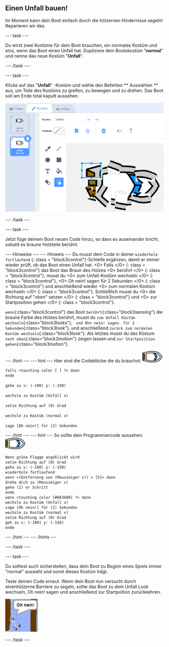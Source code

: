 ## Einen Unfall bauen!

Im Moment kann dein Boot einfach durch die hölzernen Hindernisse segeln! Reparieren wir das.

\--- task \---

Du wirst zwei Kostüme für dein Boot brauchen, ein normales Kostüm und eins, wenn das Boot einen Unfall hat. Dupliziere dein Bootskostüm "**normal**" und nenne das neue Kostüm "**Unfall**".

\--- /task \---

\--- task \---

Klicke auf das "**Unfall**" -Kostüm und wähle den Befehlen ** Auswählen ** aus, um Teile des Kostüms zu greifen, zu bewegen und zu drehen. Das Boot soll am Ende total kaputt aussehen.

![Screenshot](images/boat-hit-costume-annotated.png)

\--- /task \---

\--- task \---

Jetzt füge deinem Boot neuen Code hinzu, so dass es auseinander bricht, sobald es braune Holzteile berührt.

\--- Hinweise \--- \--- Hinweis \--- Du musst dem Code in deiner ` wiederhole fortlaufend ` {: class = "block3control"}-Schleife ergänzen, damit er immer wieder prüft, ob das Boot einen Unfall hat. <0> Falls </0> {: class = "block3control"} das Boot das Braun des Holzes <0> berührt </0> {: class = "block3control"}, musst du <0> zum Unfall-Kostüm wechseln </0> {: class = "block3control"}, <0> Oh nein! sagen für 2 Sekunden </0> {: class = "block3control"} und anschließend wieder <0> zum normalen Kostüm wechseln </0> {: class = "block3control"}. Schließlich musst du <0> die Richtung auf "oben" setzen </0> {: class = "block3control"} und <0> zur Startposition gehen </0> {: class = "block3control"}.

`wenn`{:class="block3control"} das Boot `berührt`{:class="block3sensing"} die braune Farbe des Holzes berührt, musst du `zum Unfall Kostüm wechseln`{:class="block3looks"}, ` und Ohn nein! sagen. für 2 Sekunden`{:class="block3look"}, und anschließend `zurück zum normalen Kostüm wechseln`{:class="block3look"}. Als letztes musst du das Köstum `nach oben`{:class="block3motion"} zeigen lassen und `zur Startposition gehen`{:class="block3motion"}.

\--- /hint \--- \--- hint \--- Hier sind die Codeblöcke die du brauchst: ![Boot-Kostüm](images/boat_resize.png)

```blocks3
falls <touching color [ ] ?> dann
ende

gehe zu x: (-190) y: (-150)

wechsle zu Kostüm (Unfall v)

setze Richtung auf (0) Grad

wechsle zu Kostüm (normal v)

sage [Oh nein!] für (2) Sekunden
```

\--- /hint \--- \--- hint \--- So sollte dein Programmiercode aussehen: ![Boot-Kostüm](images/boat_resize.png)

```blocks3
Wenn grüne Flagge angeklickt wird
setze Richtung auf (0) Grad
gehe zu x: (-190) y: (-150)
wiederhole fortlaufend
wenn <(Entfernung von (Mauszeiger v)) > [5]> dann
drehe dich zu (Mauszeiger v)
gehe (1) er Schritt
ende
wenn <touching color [#663b00] ?> dann
wechsle zu Kostüm (Unfall v)
sage [Oh nein!] für (2) Sekunden
wechsle zu Kostüm (normal v)
setze Richtung auf (0) Grad
geh zu x: (-190) y: (-150)
ende
```

\--- /hint \--- \--- /hints \---

\--- /task \---

\--- task \---

Du solltest auch sicherstellen, dass dein Boot zu Beginn eines Spiels immer "normal" aussieht und somit dieses Kostüm trägt.

Teste deinen Code erneut. Wenn dein Boot nun versucht durch einenhölzerne Barriere zu segeln, sollte das Boot zu dem Unfall Look wechseln, Oh nein! sagen und anschließend zur Startpoition zurückkehren.

![screenshot](images/boat-crash.png)

\--- /task \---